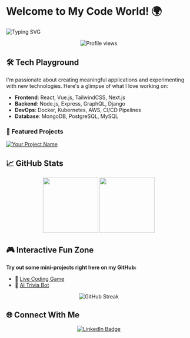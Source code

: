 # Welcome to My Code World! 🌍

<!-- Greeting with Animation -->
<img src="https://readme-typing-svg.herokuapp.com?font=Fira+Code&size=22&pause=1000&color=blue&center=true&vCenter=true&width=435&lines=Hi+There!+I'm+%5BYour+Name%5D;A+Full+Stack+Developer;Open+Source+Enthusiast!" alt="Typing SVG" />

<!-- Profile views badge -->
<p align="center">
  <img src="https://komarev.com/ghpvc/?username=yourusername&style=for-the-badge" alt="Profile views">
</p>

## 🛠️ Tech Playground

I'm passionate about creating meaningful applications and experimenting with new technologies. Here's a glimpse of what I love working on:

- **Frontend**: React, Vue.js, TailwindCSS, Next.js
- **Backend**: Node.js, Express, GraphQL, Django
- **DevOps**: Docker, Kubernetes, AWS, CI/CD Pipelines
- **Database**: MongoDB, PostgreSQL, MySQL

### 🧩 Featured Projects
[![Your Project Name](https://github-readme-stats.vercel.app/api/pin/?username=yourusername&repo=yourproject&theme=vue-dark)](https://github.com/yourusername/yourproject)

## 📈 GitHub Stats

<p align="center">
  <img height="150" src="https://github-readme-stats.vercel.app/api?username=yourusername&show_icons=true&theme=dark" />
  <img height="150" src="https://github-readme-stats.vercel.app/api/top-langs/?username=yourusername&layout=compact&theme=dark" />
</p>

## 🎮 Interactive Fun Zone

**Try out some mini-projects right here on my GitHub:**

- 🎲 [Live Coding Game](https://github.com/yourusername/live-coding-game)
- 🧠 [AI Trivia Bot](https://github.com/yourusername/ai-trivia-bot)

<p align="center">
  <img src="https://github-readme-streak-stats.herokuapp.com?user=yourusername&theme=radical&hide_border=true" alt="GitHub Streak" />
</p>

## 🌐 Connect With Me

<p align="center">
  <a href="https://www.linkedin.com/in/yourusername/"><img src="https://img.shields.io/badge/LinkedIn-%230077B5.svg?style=for-the-badge&logo=linkedin&logoColor=white" alt="LinkedIn Badge"></a>
  <a href="https://twitter.com/yourusername"><img src="https://img.shields.io/badge/Twitter-%231DA1F2.svg?style=for-the-badge&logo=Twitter&logoColor=

